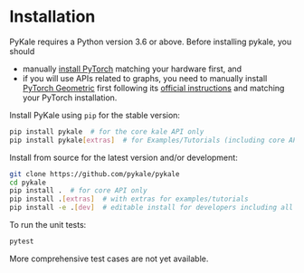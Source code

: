 # Installation

PyKale requires a Python version 3.6 or above. Before installing pykale, you should
- manually [install PyTorch](https://pytorch.org/get-started/locally/) matching your hardware first, and
- if you will use APIs related to graphs, you need to manually install [PyTorch Geometric](https://github.com/rusty1s/pytorch_geometric) first following its [official instructions](https://github.com/rusty1s/pytorch_geometric#installation) and matching your PyTorch installation.

Install PyKale using `pip` for the stable version:

```bash
pip install pykale  # for the core kale API only
pip install pykale[extras]  # for Examples/Tutorials (including core API)
```

Install from source for the latest version and/or development:

```sh
git clone https://github.com/pykale/pykale
cd pykale
pip install .  # for core API only
pip install .[extras]  # with extras for examples/tutorials
pip install -e .[dev]  # editable install for developers including all dependencies
```

To run the unit tests:

```bash
pytest
```

More comprehensive test cases are not yet available.
